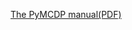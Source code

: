 [The PyMCDP manual(PDF)][manual]

[manual]: https://andreacensi.github.io/mcdp-manual/mcdp-manual.pdf
